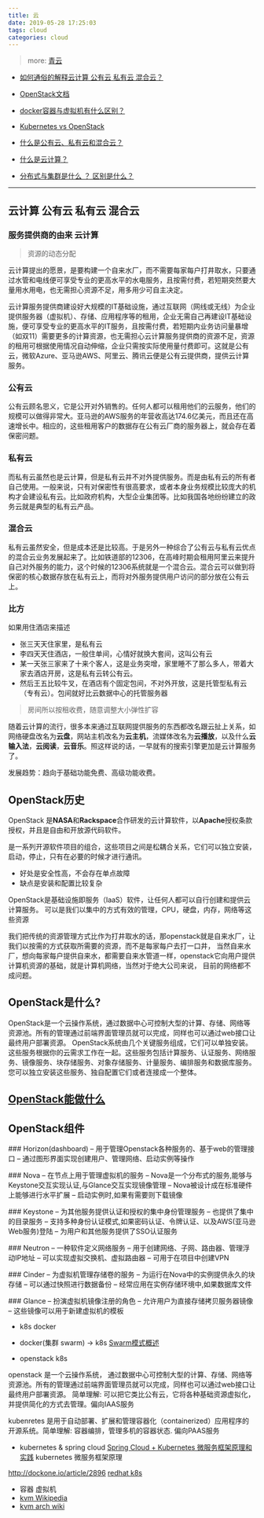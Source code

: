 ```yaml
---
title: 云
date: 2019-05-28 17:25:03
tags: cloud
categories: cloud
---
```


> more: [青云](https://www.qingcloud.com/solutions)

- [如何通俗的解释云计算 公有云 私有云 混合云？](https://www.zhihu.com/question/35442270)
- [OpenStack文档](https://docs.openstack.org/zh_CN/)
- [docker容器与虚拟机有什么区别？](https://www.zhihu.com/question/48174633)

- [Kubernetes vs OpenStack](https://juejin.im/post/5b953d21f265da0afa3dc61b)

- [什么是公有云、私有云和混合云？](https://azure.microsoft.com/zh-cn/overview/what-are-private-public-hybrid-clouds/)
- [什么是云计算？](https://azure.microsoft.com/zh-cn/overview/what-is-cloud-computing/)

- [分布式与集群是什么 ？ 区别是什么？](https://blog.csdn.net/jiangyu1013/article/details/80417961)

***

## 云计算 公有云 私有云 混合云 

### 服务提供商的由来 云计算
> 资源的动态分配

云计算提出的愿景，是要构建一个自来水厂，而不需要每家每户打井取水，只要通过水管和电线便可享受专业的更高水平的水电服务，且按需付费，若短期突然要大量用水用电，也无需担心资源不足，用多用少可自主决定。

云计算服务提供商建设好大规模的IT基础设施，通过互联网（网线或无线）为企业提供服务器（虚拟机）、存储、应用程序等的租用，企业无需自己再建设IT基础设施，便可享受专业的更高水平的IT服务，且按需付费，若短期内业务访问量暴增（如双11）需要更多的计算资源，也无需担心云计算服务提供商的资源不足，资源的租用可根据使用情况自动伸缩，企业只需按实际使用量付费即可。这就是公有云，微软Azure、亚马逊AWS、阿里云、腾讯云便是公有云提供商，提供云计算服务。

### 公有云
公有云顾名思义，它是公开对外销售的。任何人都可以租用他们的云服务，他们的规模可以做得非常大。亚马逊的AWS服务的年营收高达174.6亿美元，而且还在高速增长中。相应的，这些租用客户的数据存在公有云厂商的服务器上，就会存在着保密问题。

### 私有云
而私有云虽然也是云计算，但是私有云并不对外提供服务。而是由私有云的所有者自己使用。一般来说，只有对保密性有很高要求，或者本身业务规模比较庞大的机构才会建设私有云。比如政府机构，大型企业集团等。比如我国各地纷纷建立的政务云就是典型的私有云产品。

### 混合云
私有云虽然安全，但是成本还是比较高。于是另外一种综合了公有云与私有云优点的混合云业务发展起来了。比如铁道部的12306，在高峰时期会租用阿里云来提升自己对外服务的能力，这个时候的12306系统就是一个混合云。混合云可以做到将保密的核心数据存放在私有云上，而将对外服务提供用户访问的部分放在公有云上。


### 比方
如果用住酒店来描述

- 张三天天住家里，是私有云
- 李四天天住酒店，一般住单间，心情好就换大套间，这叫公有云
- 某一天张三家来了十来个客人，这是业务突增，家里睡不了那么多人，带着大家去酒店开房，这是私有云转公有云。
- 然后王五比较牛叉，在酒店有个固定包间，不对外开放，这是托管型私有云（专有云）。包间就好比云数据中心的托管服务器

> 房间所以按租收费，随意调整大小弹性扩容

随着云计算的流行，很多本来通过互联网提供服务的东西都改名跟云扯上关系，如网络硬盘改名为**云盘**，网站主机改名为**云主机**，流媒体改名为**云播放**，以及什么**云输入法**，**云阅读**，**云音乐**。照这样说的话，一早就有的搜索引擎更加是云计算服务了。


发展趋势：趋向于基础功能免费、高级功能收费。


## OpenStack历史
OpenStack 是**NASA**和**Rackspace**合作研发的云计算软件，以**Apache**授权条款授权，并且是自由和开放源代码软件。

是一系列开源软件项目的组合，这些项目之间是松耦合关系，它们可以独立安装，启动，停止，只有在必要的时候才进行通讯。
- 好处是安全性高，不会存在单点故障
- 缺点是安装和配置比较复杂

OpenStack是基础设施即服务（IaaS）软件，让任何人都可以自行创建和提供云计算服务。
可以是我们以集中的方式有效的管理，CPU，硬盘，内存，网络等这些资源

我们把传统的资源管理方式比作为打井取水的话，那openstack就是自来水厂，让我们以按需的方式获取所需要的资源，而不是每家每户去打一口井，
当然自来水厂，想向每家每户提供自来水，都需要自来水管道一样，openstack它向用户提供计算机资源的基础，就是计算机网络，当然对于绝大公司来说，
目前的网络都不成问题。


## OpenStack是什么? 
OpenStack是一个云操作系统，通过数据中心可控制大型的计算、存储、网络等资源池。所有的管理通过前端界面管理员就可以完成，同样也可以通过web接口让最终用户部署资源。
OpenStack系统由几个关键服务组成，它们可以单独安装。这些服务根据你的云需求工作在一起。这些服务包括计算服务、认证服务、网络服务、镜像服务、块存储服务、对象存储服务、计量服务、编排服务和数据库服务。您可以独立安装这些服务、独自配置它们或者连接成一个整体。

## [OpenStack能做什么](https://www.redhat.com/zh/topics/openstack)

## OpenStack组件

### Horizon(dashboard)
– 用于管理Openstack各种服务的、基于web的管理接口
– 通过图形界面实现创建用户、管理网络、启动实例等操作

### Nova
– 在节点上用于管理虚拟机的服务
– Nova是一个分布式的服务,能够与Keystone交互实现认证,与Glance交互实现镜像管理
– Nova被设计成在标准硬件上能够进行水平扩展
– 启动实例时,如果有需要则下载镜像

### Keystone
– 为其他服务提供认证和授权的集中身份管理服务
– 也提供了集中的目录服务
– 支持多种身份认证模式,如果密码认证、令牌认证、以及AWS(亚马逊Web服务)登陆
– 为用户和其他服务提供了SSO认证服务

### Neutron
– 一种软件定义网络服务
– 用于创建网络、子网、路由器、管理浮动IP地址
– 可以实现虚拟交换机、虚拟路由器
– 可用于在项目中创建VPN

### Cinder
– 为虚拟机管理存储卷的服务
– 为运行在Nova中的实例提供永久的块存储
– 可以通过快照进行数据备份
– 经常应用在实例存储环境中,如果数据库文件

### Glance
– 扮演虚拟机镜像注册的角色
– 允许用户为直接存储拷贝服务器镜像
– 这些镜像可以用于新建虚拟机的模板





- k8s  docker 
 - docker(集群 swarm) -> k8s [Swarm模式概述](https://docs.docker.com/engine/swarm/)

- openstack  k8s

openstack  是一个云操作系统，
通过数据中心可控制大型的计算、存储、网络等资源池。所有的管理通过前端界面管理员就可以完成，同样也可以通过web接口让最终用户部署资源。
简单理解: 可以把它类比公有云，它将各种基础资源虚拟化，并提供简化的方式去管理。偏向IAAS服务

kubenretes 是用于自动部署、扩展和管理容器化（containerized）应用程序的开源系统。简单理解: 容器编排，管理多机的容器状态. 偏向PAAS服务


- kubernetes & spring cloud [Spring Cloud + Kubernetes 微服务框架原理和实践](https://zhuanlan.zhihu.com/p/31670782)
 kubernetes 微服务框架原理
 
http://dockone.io/article/2896
[redhat k8s](https://www.redhat.com/zh/topics/containers/what-is-kubernetes)


- 容器  虚拟机  
 - [kvm Wikipedia](https://en.wikipedia.org/wiki/Kernel-based_Virtual_Machine)
 - [kvm arch wiki](https://wiki.archlinux.org/index.php/KVM_(%E7%AE%80%E4%BD%93%E4%B8%AD%E6%96%87))

